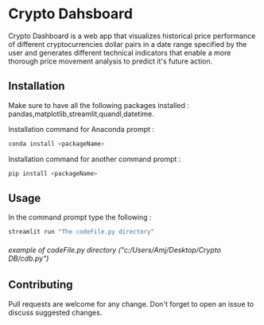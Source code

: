 # Crypto Dahsboard

Crypto Dashboard is a web app that visualizes historical price performance of different cryptocurrencies dollar pairs in a date range specified by the user and generates different technical indicators that enable a more thorough price movement analysis to predict it's future action.

## Installation

Make sure to have all the following packages installed : pandas,matplotlib,streamlit,quandl,datetime.

Installation command for Anaconda prompt :
```bash
conda install <packageName>
```

Installation command for another command prompt :
```bash
pip install <packageName>
```
## Usage

In the command prompt type the following :
```bash
streamlit run "The codeFile.py directory"
```
###### example of codeFile.py directory ("c:/Users/Amj/Desktop/Crypto DB/cdb.py")

## Contributing
Pull requests are welcome for any change.
Don't forget to open an issue to discuss suggested changes.